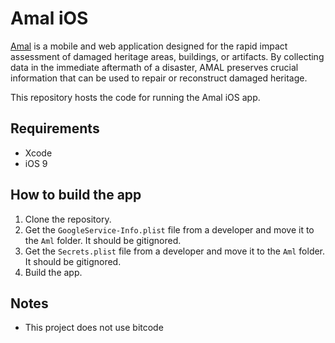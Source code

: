 # Amal iOS

[Amal](http://amal.global/) is a mobile and web application designed for the rapid impact assessment of damaged heritage areas, buildings, or artifacts. By collecting data in the immediate aftermath of a disaster, AMAL preserves crucial information that can be used to repair or reconstruct damaged heritage.

This repository hosts the code for running the Amal iOS app.

## Requirements

* Xcode
* iOS 9

## How to build the app

1. Clone the repository.
2. Get the `GoogleService-Info.plist` file from a developer and move it to the `Aml` folder. It should be gitignored.
3. Get the `Secrets.plist` file from a developer and move it to the `Aml` folder. It should be gitignored.
5. Build the app.


## Notes

* This project does not use bitcode